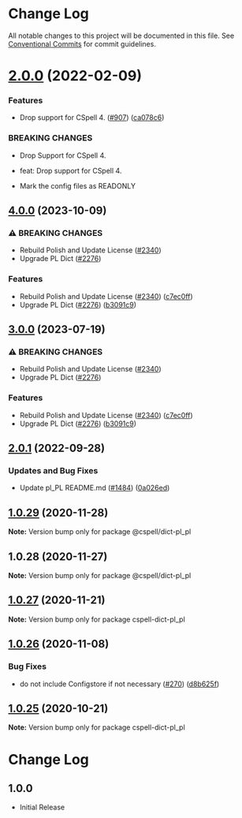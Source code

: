# Change Log

All notable changes to this project will be documented in this file.
See [Conventional Commits](https://conventionalcommits.org) for commit guidelines.

# [2.0.0](https://github.com/streetsidesoftware/cspell-dicts/compare/@cspell/dict-pl_pl@1.0.29...@cspell/dict-pl_pl@2.0.0) (2022-02-09)


### Features

* Drop support for CSpell 4. ([#907](https://github.com/streetsidesoftware/cspell-dicts/issues/907)) ([ca078c6](https://github.com/streetsidesoftware/cspell-dicts/commit/ca078c6a2e188cc3cf6276db1ba7e007f0f06f27))


### BREAKING CHANGES

* Drop Support for CSpell 4.

* feat: Drop support for CSpell 4.
* Mark the config files as READONLY





## [4.0.0](https://github.com/calvinballing/cspell-dicts/compare/@cspell/dict-pl_pl-v3.0.0...@cspell/dict-pl_pl@4.0.0) (2023-10-09)


### ⚠ BREAKING CHANGES

* Rebuild Polish and Update License ([#2340](https://github.com/calvinballing/cspell-dicts/issues/2340))
* Upgrade PL Dict ([#2276](https://github.com/calvinballing/cspell-dicts/issues/2276))

### Features

* Rebuild Polish and Update License ([#2340](https://github.com/calvinballing/cspell-dicts/issues/2340)) ([c7ec0ff](https://github.com/calvinballing/cspell-dicts/commit/c7ec0ff54c25b3acb69fd7ba5ab8740ac2433f3a))
* Upgrade PL Dict ([#2276](https://github.com/calvinballing/cspell-dicts/issues/2276)) ([b3091c9](https://github.com/calvinballing/cspell-dicts/commit/b3091c9ad0b1bfd9337845351a24bfdbf2b73aa2))

## [3.0.0](https://github.com/streetsidesoftware/cspell-dicts/compare/@cspell/dict-pl_pl@2.0.1...@cspell/dict-pl_pl@3.0.0) (2023-07-19)


### ⚠ BREAKING CHANGES

* Rebuild Polish and Update License ([#2340](https://github.com/streetsidesoftware/cspell-dicts/issues/2340))
* Upgrade PL Dict ([#2276](https://github.com/streetsidesoftware/cspell-dicts/issues/2276))

### Features

* Rebuild Polish and Update License ([#2340](https://github.com/streetsidesoftware/cspell-dicts/issues/2340)) ([c7ec0ff](https://github.com/streetsidesoftware/cspell-dicts/commit/c7ec0ff54c25b3acb69fd7ba5ab8740ac2433f3a))
* Upgrade PL Dict ([#2276](https://github.com/streetsidesoftware/cspell-dicts/issues/2276)) ([b3091c9](https://github.com/streetsidesoftware/cspell-dicts/commit/b3091c9ad0b1bfd9337845351a24bfdbf2b73aa2))

## [2.0.1](https://github.com/streetsidesoftware/cspell-dicts/compare/@cspell/dict-pl_pl@2.0.0...@cspell/dict-pl_pl@2.0.1) (2022-09-28)


### Updates and Bug Fixes

* Update pl_PL README.md ([#1484](https://github.com/streetsidesoftware/cspell-dicts/issues/1484)) ([0a026ed](https://github.com/streetsidesoftware/cspell-dicts/commit/0a026ed51e07f54efbcd892d9ebfbead1496ede6))

## [1.0.29](https://github.com/streetsidesoftware/cspell-dicts/compare/@cspell/dict-pl_pl@1.0.28...@cspell/dict-pl_pl@1.0.29) (2020-11-28)

**Note:** Version bump only for package @cspell/dict-pl_pl





## 1.0.28 (2020-11-27)

**Note:** Version bump only for package @cspell/dict-pl_pl





## [1.0.27](https://github.com/streetsidesoftware/cspell-dicts/compare/cspell-dict-pl_pl@1.0.26...cspell-dict-pl_pl@1.0.27) (2020-11-21)

**Note:** Version bump only for package cspell-dict-pl_pl

## [1.0.26](https://github.com/streetsidesoftware/cspell-dicts/compare/cspell-dict-pl_pl@1.0.25...cspell-dict-pl_pl@1.0.26) (2020-11-08)

### Bug Fixes

- do not include Configstore if not necessary ([#270](https://github.com/streetsidesoftware/cspell-dicts/issues/270)) ([d8b625f](https://github.com/streetsidesoftware/cspell-dicts/commit/d8b625f2f42d5cc6c4a9390216ac1e5037886e44))

## [1.0.25](https://github.com/streetsidesoftware/cspell-dicts/compare/cspell-dict-pl_pl@1.0.24...cspell-dict-pl_pl@1.0.25) (2020-10-21)

**Note:** Version bump only for package cspell-dict-pl_pl

# Change Log

## 1.0.0

- Initial Release
